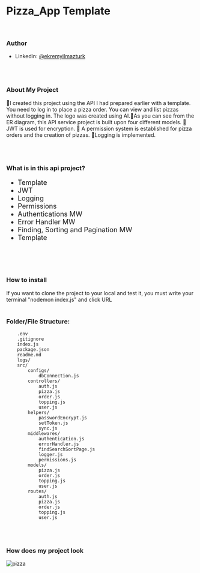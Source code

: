 <h1>Pizza_App Template</h1>
<br>
<h3>Author</h3>

- Linkedin: [@ekremyilmazturk](https://www.linkedin.com/in/ekrem-yilmazturk/)
<br>
<br>
<h3>About My Project</h3>
<p> 📌I created this project using the API I had prepared earlier with a template. You need to log in to place a pizza order. You can view and list pizzas without logging in. The logo was created using AI.📌As you can see from the ER diagram, this API service project is built upon four different models.   📌JWT is used for encryption. 📌 A permission system is established for pizza orders and the creation of pizzas.  📌Logging is implemented. </p>
<br>
<br>
<h3>What is in this api project?</h3>
<ul style="font-size: 18px;">
  <li>Template</li>
  <li>JWT</li>
  <li>Logging</li>
  <li>Permissions</li>
  <li>Authentications MW</li>
  <li>Error Handler MW</li>
  <li>Finding, Sorting and Pagination MW</li>
  <li>Template</li>
</ul>
<br>
<br>
<br>
<h3>How to install</h3>
If you want to clone the project to your local and test it, you must write your terminal "nodemon index.js" and click URL
<br>
<br>

### Folder/File Structure:

```
    .env
    .gitignore
    index.js
    package.json
    readme.md
    logs/
    src/
        configs/
            dbConnection.js
        controllers/
            auth.js
            pizza.js
            order.js
            topping.js
            user.js
        helpers/
            passwordEncrypt.js
            setToken.js
            sync.js
        middlewares/
            authentication.js
            errorHandler.js
            findSearchSortPage.js
            logger.js
            permissions.js
        models/
            pizza.js
            order.js
            topping.js
            user.js
        routes/
            auth.js
            pizza.js
            order.js
            topping.js
            user.js
```
<br>
<br>
<h3>How does my project look</h3>

![pizza](https://github.com/ekrem18/ekrem18/assets/130497212/83739b71-6c9a-4ac7-8960-27f97b8d84b0)
